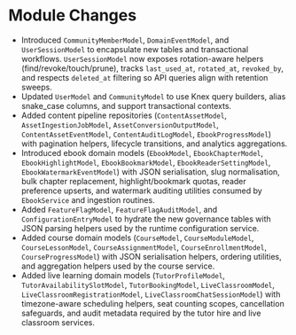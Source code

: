 # Module Changes

- Introduced `CommunityMemberModel`, `DomainEventModel`, and `UserSessionModel` to encapsulate new tables and transactional workflows. `UserSessionModel` now exposes rotation-aware helpers (find/revoke/touch/prune), tracks `last_used_at`, `rotated_at`, `revoked_by`, and respects `deleted_at` filtering so API queries align with retention sweeps.
- Updated `UserModel` and `CommunityModel` to use Knex query builders, alias snake_case columns, and support transactional contexts.
- Added content pipeline repositories (`ContentAssetModel`, `AssetIngestionJobModel`, `AssetConversionOutputModel`, `ContentAssetEventModel`, `ContentAuditLogModel`, `EbookProgressModel`) with pagination helpers, lifecycle transitions, and analytics aggregations.
- Introduced ebook domain models (`EbookModel`, `EbookChapterModel`, `EbookHighlightModel`, `EbookBookmarkModel`, `EbookReaderSettingModel`, `EbookWatermarkEventModel`) with JSON serialisation, slug normalisation, bulk chapter replacement, highlight/bookmark quotas, reader preference upserts, and watermark auditing utilities consumed by `EbookService` and ingestion routines.
- Added `FeatureFlagModel`, `FeatureFlagAuditModel`, and `ConfigurationEntryModel` to hydrate the new governance tables with JSON parsing helpers used by the runtime configuration service.
- Added course domain models (`CourseModel`, `CourseModuleModel`, `CourseLessonModel`, `CourseAssignmentModel`, `CourseEnrollmentModel`, `CourseProgressModel`) with JSON serialisation helpers, ordering utilities, and aggregation helpers used by the course service.
- Added live learning domain models (`TutorProfileModel`, `TutorAvailabilitySlotModel`, `TutorBookingModel`, `LiveClassroomModel`, `LiveClassroomRegistrationModel`, `LiveClassroomChatSessionModel`) with timezone-aware scheduling helpers, seat counting scopes, cancellation safeguards, and audit metadata required by the tutor hire and live classroom services.
